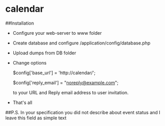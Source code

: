 # calendar

##Installation

- Configure your web-server to www folder
- Create database and configure /application/config/database.php
- Upload dumps from DB folder
- Change options
 
    $config['base_url'] = 'http://calendar/';
    
    $config['reply_email'] = "noreply@example.com";
    
    to your URL and Reply email address to user invitation.
    
- That's all

##P.S.
In your specification you did not describe about event status and I leave this field as simple text

